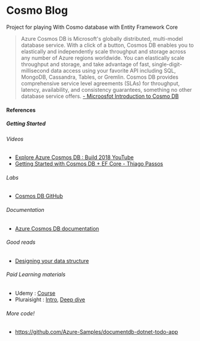 # Cosmo Blog
Project for playing With Cosmo database with Entity Framework Core

> Azure Cosmos DB is Microsoft's globally distributed, multi-model database service. With a click of a button, Cosmos DB enables you to elastically and independently scale throughput and storage across any number of Azure regions worldwide. You can elastically scale throughput and storage, and take advantage of fast, single-digit-millisecond data access using your favorite API including SQL, MongoDB, Cassandra, Tables, or Gremlin. Cosmos DB provides comprehensive service level agreements (SLAs) for throughput, latency, availability, and consistency guarantees, something no other database service offers.
[- Microosfot Introduction to Cosmo DB](https://docs.microsoft.com/en-us/azure/cosmos-db/introduction)

#### References

##### Getting Started
###### Videos
* [Explore Azure Cosmos DB : Build 2018 YouTube](https://www.youtube.com/watch?v=tBollT76thk)
* [Getting Started with Cosmos DB + EF Core - Thiago Passos](https://www.youtube.com/watch?v=eut32bbozFg)

###### Labs
* [Cosmos DB GitHub](https://cosmosdb.github.io/labs/)

###### Documentation
* [Azure Cosmos DB documentation](https://docs.microsoft.com/en-us/azure/cosmos-db)

###### Good reads
* [Designing your data structure](https://social.technet.microsoft.com/wiki/contents/articles/39421.azure-cosmos-db-designing-your-data-structure.aspx)

###### Paid Learning materials
* Udemy : [Course](https://www.udemy.com/course/cosmos-db/)
* Pluraisight : [Intro](https://www.pluralsight.com/courses/azure-documentdb-introduction), [Deep dive](https://www.pluralsight.com/courses/azure-cosmos-db)

###### More code!
* https://github.com/Azure-Samples/documentdb-dotnet-todo-app